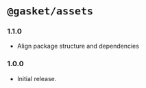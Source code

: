 # `@gasket/assets`

### 1.1.0

- Align package structure and dependencies

### 1.0.0

- Initial release.
